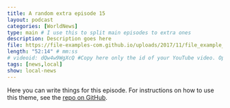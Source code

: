 ```yaml
---
title: A random extra episode 15
layout: podcast
categories: [WorldNews]
type: main # I use this to split main episodes to extra ones
description: Description goes here
file: https://file-examples-com.github.io/uploads/2017/11/file_example_MP3_700KB.mp3 #Link to your .mp3 file
length: "52:14" # mm:ss
# videoid: dQw4w9WgXcQ #Copy here only the id of your YouTube video. Optional
tags: [news,local]
show: local-news
---
```


Here you can write things for this episode.
For instructions on how to use this theme, see the [repo on GitHub](https://github.com/PandaSekh/Jekyll-Podcaster).